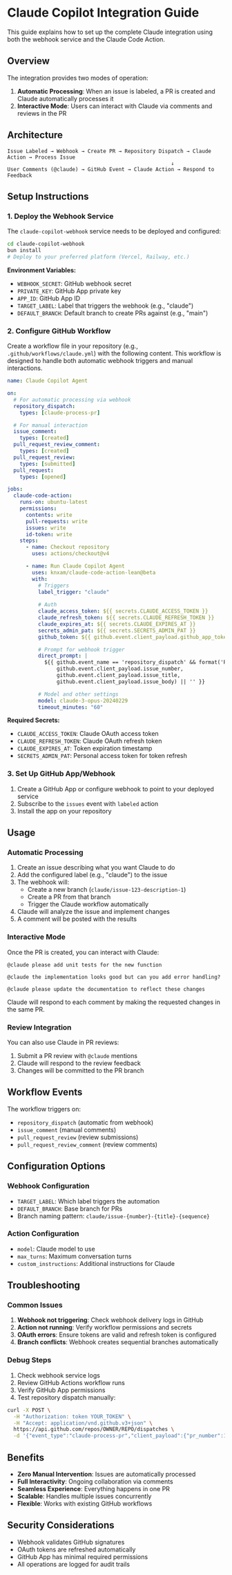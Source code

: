 # Claude Copilot Integration Guide

This guide explains how to set up the complete Claude integration using both the webhook service and the Claude Code Action.

## Overview

The integration provides two modes of operation:

1. **Automatic Processing**: When an issue is labeled, a PR is created and Claude automatically processes it
2. **Interactive Mode**: Users can interact with Claude via comments and reviews in the PR

## Architecture

```
Issue Labeled → Webhook → Create PR → Repository Dispatch → Claude Action → Process Issue
                                                     ↓
User Comments (@claude) → GitHub Event → Claude Action → Respond to Feedback
```

## Setup Instructions

### 1. Deploy the Webhook Service

The `claude-copilot-webhook` service needs to be deployed and configured:

```bash
cd claude-copilot-webhook
bun install
# Deploy to your preferred platform (Vercel, Railway, etc.)
```

**Environment Variables:**
- `WEBHOOK_SECRET`: GitHub webhook secret
- `PRIVATE_KEY`: GitHub App private key
- `APP_ID`: GitHub App ID
- `TARGET_LABEL`: Label that triggers the webhook (e.g., "claude")
- `DEFAULT_BRANCH`: Default branch to create PRs against (e.g., "main")

### 2. Configure GitHub Workflow

Create a workflow file in your repository (e.g., `.github/workflows/claude.yml`) with the following content. This workflow is designed to handle both automatic webhook triggers and manual interactions.

```yaml
name: Claude Copilot Agent

on:
  # For automatic processing via webhook
  repository_dispatch:
    types: [claude-process-pr]

  # For manual interaction
  issue_comment:
    types: [created]
  pull_request_review_comment:
    types: [created]
  pull_request_review:
    types: [submitted]
  pull_request:
    types: [opened]

jobs:
  claude-code-action:
    runs-on: ubuntu-latest
    permissions:
      contents: write
      pull-requests: write
      issues: write
      id-token: write
    steps:
      - name: Checkout repository
        uses: actions/checkout@v4

      - name: Run Claude Copilot Agent
        uses: knxam/claude-code-action-lean@beta
        with:
          # Triggers
          label_trigger: "claude"
          
          # Auth
          claude_access_token: ${{ secrets.CLAUDE_ACCESS_TOKEN }}
          claude_refresh_token: ${{ secrets.CLAUDE_REFRESH_TOKEN }}
          claude_expires_at: ${{ secrets.CLAUDE_EXPIRES_AT }}
          secrets_admin_pat: ${{ secrets.SECRETS_ADMIN_PAT }}
          github_token: ${{ github.event.client_payload.github_app_token || secrets.SECRETS_ADMIN_PAT }}

          # Prompt for webhook trigger
          direct_prompt: |
            ${{ github.event_name == 'repository_dispatch' && format('Please analyze and work on issue #{0}: {1}. The issue description is: {2}', 
                github.event.client_payload.issue_number, 
                github.event.client_payload.issue_title, 
                github.event.client_payload.issue_body) || '' }}

          # Model and other settings
          model: claude-3-opus-20240229
          timeout_minutes: "60"
```

**Required Secrets:**
- `CLAUDE_ACCESS_TOKEN`: Claude OAuth access token
- `CLAUDE_REFRESH_TOKEN`: Claude OAuth refresh token
- `CLAUDE_EXPIRES_AT`: Token expiration timestamp
- `SECRETS_ADMIN_PAT`: Personal access token for token refresh

### 3. Set Up GitHub App/Webhook

1. Create a GitHub App or configure webhook to point to your deployed service
2. Subscribe to the `issues` event with `labeled` action
3. Install the app on your repository

## Usage

### Automatic Processing

1. Create an issue describing what you want Claude to do
2. Add the configured label (e.g., "claude") to the issue
3. The webhook will:
   - Create a new branch (`claude/issue-123-description-1`)
   - Create a PR from that branch
   - Trigger the Claude workflow automatically
4. Claude will analyze the issue and implement changes
5. A comment will be posted with the results

### Interactive Mode

Once the PR is created, you can interact with Claude:

```
@claude please add unit tests for the new function
```

```
@claude the implementation looks good but can you add error handling?
```

```
@claude please update the documentation to reflect these changes
```

Claude will respond to each comment by making the requested changes in the same PR.

### Review Integration

You can also use Claude in PR reviews:

1. Submit a PR review with `@claude` mentions
2. Claude will respond to the review feedback
3. Changes will be committed to the PR branch

## Workflow Events

The workflow triggers on:

- `repository_dispatch` (automatic from webhook)
- `issue_comment` (manual comments)
- `pull_request_review` (review submissions)
- `pull_request_review_comment` (review comments)

## Configuration Options

### Webhook Configuration

- `TARGET_LABEL`: Which label triggers the automation
- `DEFAULT_BRANCH`: Base branch for PRs
- Branch naming pattern: `claude/issue-{number}-{title}-{sequence}`

### Action Configuration

- `model`: Claude model to use
- `max_turns`: Maximum conversation turns
- `custom_instructions`: Additional instructions for Claude

## Troubleshooting

### Common Issues

1. **Webhook not triggering**: Check webhook delivery logs in GitHub
2. **Action not running**: Verify workflow permissions and secrets
3. **OAuth errors**: Ensure tokens are valid and refresh token is configured
4. **Branch conflicts**: Webhook creates sequential branches automatically

### Debug Steps

1. Check webhook service logs
2. Review GitHub Actions workflow runs
3. Verify GitHub App permissions
4. Test repository dispatch manually:

```bash
curl -X POST \
  -H "Authorization: token YOUR_TOKEN" \
  -H "Accept: application/vnd.github.v3+json" \
  https://api.github.com/repos/OWNER/REPO/dispatches \
  -d '{"event_type":"claude-process-pr","client_payload":{"pr_number":123,"issue_number":456}}'
```

## Benefits

- **Zero Manual Intervention**: Issues are automatically processed
- **Full Interactivity**: Ongoing collaboration via comments
- **Seamless Experience**: Everything happens in one PR
- **Scalable**: Handles multiple issues concurrently
- **Flexible**: Works with existing GitHub workflows

## Security Considerations

- Webhook validates GitHub signatures
- OAuth tokens are refreshed automatically
- GitHub App has minimal required permissions
- All operations are logged for audit trails